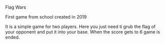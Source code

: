  Flag Wars
 
 First game from school created in 2019
 
 It is a simple game for two players. Here you just need ti grub the flag of your opponent and put it into your base. When the score gets to 6 game is ended.
